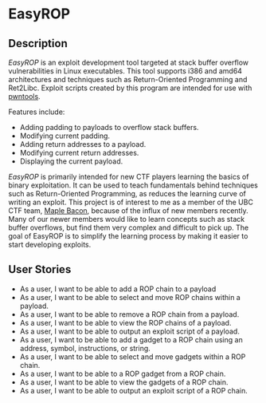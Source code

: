 # EasyROP

## Description

*EasyROP* is an exploit development tool targeted at stack buffer overflow vulnerabilities in Linux executables.
This tool supports i386 and amd64 architectures and techniques such as Return-Oriented Programming and Ret2Libc.
Exploit scripts created by this program are intended for use with [pwntools](https://github.com/Gallopsled/pwntools).

Features include:

- Adding padding to payloads to overflow stack buffers.
- Modifying current padding.
- Adding return addresses to a payload.
- Modifying current return addresses.
- Displaying the current payload.

*EasyROP* is primarily intended for new CTF players learning the basics of binary exploitation.
It can be used to teach fundamentals behind techniques such as Return-Oriented Programming,
as reduces the learning curve of writing an exploit.
This project is of interest to me as a member of the UBC CTF team, [Maple Bacon](https://ubcctf.github.io/),
because of the influx of new members recently.
Many of our newer members would like to learn concepts such as stack buffer overflows,
but find them very complex and difficult to pick up.
The goal of EasyROP is to simplify the learning process by making it easier to start developing exploits.

## User Stories

- As a user, I want to be able to add a ROP chain to a payload
- As a user, I want to be able to select and move ROP chains within a payload.
- As a user, I want to be able to remove a ROP chain from a payload.
- As a user, I want to be able to view the ROP chains of a payload.
- As a user, I want to be able to output an exploit script of a payload.
- As a user, I want to be able to add a gadget to a ROP chain using an address, symbol, instructions, or string.
- As a user, I want to be able to select and move gadgets within a ROP chain.
- As a user, I want to be able to a ROP gadget from a ROP chain.
- As a user, I want to be able to view the gadgets of a ROP chain.
- As a user, I want to be able to output an exploit script of a ROP chain.
